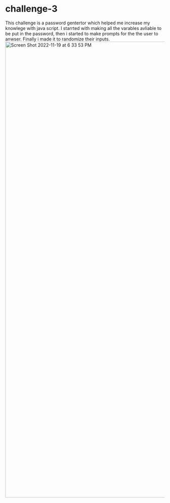 # challenge-3
This challenge is a password gentertor which helped me increase my knowlege with java script.
I starrted with making all the varables avliable to be put in the password, then i started to make prompts for the the user to anwser. Finally i made it to randomize their inputs. 
<img width="1440" alt="Screen Shot 2022-11-19 at 6 33 53 PM" src="https://user-images.githubusercontent.com/115964908/202878792-1ea973b8-83ea-4c0f-a969-ea7e8083363e.png">
